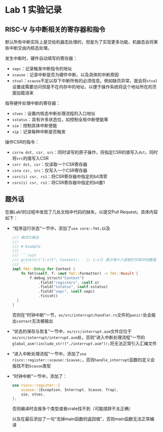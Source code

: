 # Lab 1 实验记录

## RISC-V 与中断相关的寄存器和指令

默认所有中断实际上是交给机器态处理的，但是为了实现更多功能，机器态会将某些中断交由内核态处理。

发生中断时，硬件自动填写的寄存器：

* `sepc`：记录触发中断指令的地址
* `scause`：记录中断是否为硬件中断，以及具体的中断原因
* `stval`：`scause`不足以存下中断所有的必须信息。例如缺页异常，就会将`stval`设置成需要访问但是不在内存中的地址，以便于操作系统将这个地址所在的页面加载进来

指导硬件处理中断的寄存器：

* `stvec`：设置内核态中断处理流程的入口地址
* `sstatus`：具有许多状态位，如控制全局中断使能等
* `sie`：控制具体中断使能
* `sip`：记录每种中断是否触发

操作CSR的指令：

* `csrrw dst, csr, src`：同时读写的原子操作，将指定CSR的值写入`dst`，同时将`src`的值写入CSR
* `csrr dst, csr`：仅读取一个CSR寄存器
* `csrw csr, src`：仅写入一个CSR寄存器
* `csrc(i) csr, rs1`：将CSR寄存器中指定的bit清零
* `csrs(i) csr, rs1`：将CSR寄存器中指定的bit置1

## 题外话

在做Lab1的过程中发现了几处文档中代码的缺失，以提交Pull Request。具体内容如下：

* “程序运行状态”一节中，添加了`use core::fmt;`以及
  
  ```rust
  /// 格式化输出
  ///
  /// # Example
  ///
  /// ```rust
  /// println!("{:x?}", Context);   // {:x?} 表示用十六进制打印其中的数值
  /// ```
  impl fmt::Debug for Context {
      fn fmt(&self, f: &mut fmt::Formatter) -> fmt::Result {
          f.debug_struct("Context")
              .field("registers", &self.x)
              .field("sstatus", &self.sstatus)
              .field("sepc", &self.sepc)
              .finish()
    }
  }
  ```

  否则在“时钟中断”一节，`os/src/interrupt/handler.rs`文件的`panic!`处会报出`context`无法被输出

* “状态的保存与恢复”一节中，`os/src/interrupt.asm`文件应位于`os/src/interrupt/interrupt.asm`处，否则“进入中断处理流程”一节的`global_asm!(include_str!("./interrupt.asm"));`将无法正常引入汇编文件

* “进入中断处理流程”一节中，添加了`use riscv::register::scause::Scause;`，否则`handle_interrupt`函数的定义会报找不到`Scause`类型

* “时钟中断”一节中，添加了：

  ```rust
  use riscv::register::{
      scause::{Exception, Interrupt, Scause, Trap},
      sie, stvec,
  };
  ```

  否则编译时会报多个类型或者crate找不到（可能措辞不太正确）

  以及在最后添加了一句“去掉main函数的返回值”，否则main函数无法正常编译

